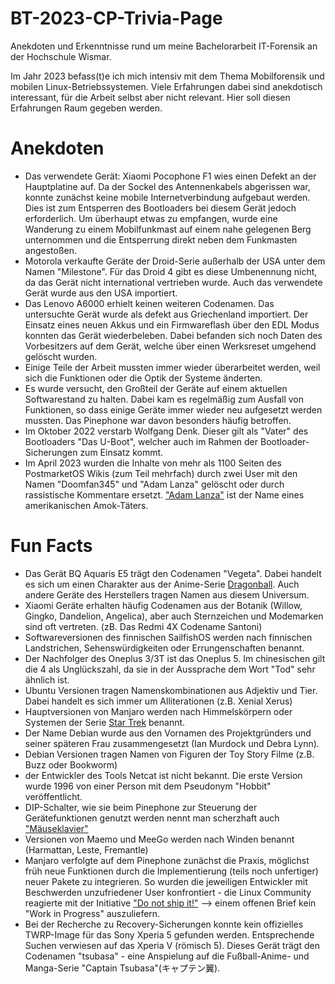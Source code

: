 # BT-2023-CP-Trivia-Page
Anekdoten und Erkenntnisse rund um meine Bachelorarbeit IT-Forensik an der Hochschule Wismar. 

Im Jahr 2023 befass(t)e ich mich intensiv mit dem Thema Mobilforensik und mobilen Linux-Betriebssystemen. Viele Erfahrungen dabei sind anekdotisch interessant, für die Arbeit selbst aber nicht relevant. Hier soll diesen Erfahrungen Raum gegeben werden. 

# Anekdoten

- Das verwendete Gerät: Xiaomi Pocophone F1 wies einen Defekt an der Hauptplatine auf. Da der Sockel des Antennenkabels abgerissen war, konnte zunächst keine mobile Internetverbindung aufgebaut werden. Dies ist zum Entsperren des Bootloaders bei diesem Gerät jedoch erforderlich. Um überhaupt etwas zu empfangen, wurde eine Wanderung zu einem Mobilfunkmast auf einem nahe gelegenen Berg unternommen und die Entsperrung direkt neben dem Funkmasten angestoßen. 
- Motorola verkaufte Geräte der Droid-Serie außerhalb der USA unter dem Namen "Milestone". Für das Droid 4 gibt es diese Umbenennung nicht, da das Gerät nicht international vertrieben wurde. Auch das verwendete Gerät wurde aus den USA importiert. 
- Das Lenovo A6000 erhielt keinen weiteren Codenamen. Das untersuchte Gerät wurde als defekt aus Griechenland importiert. Der Einsatz eines neuen Akkus und ein Firmwareflash über den EDL Modus konnten das Gerät wiederbeleben. Dabei befanden sich noch Daten des Vorbesitzers auf dem Gerät, welche über einen Werksreset umgehend gelöscht wurden. 
- Einige Teile der Arbeit mussten immer wieder überarbeitet werden, weil sich die Funktionen oder die Optik der Systeme änderten. 
- Es wurde versucht, den Großteil der Geräte auf einem aktuellen Softwarestand zu halten. Dabei kam es regelmäßig zum Ausfall von Funktionen, so dass einige Geräte immer wieder neu aufgesetzt werden mussten. Das Pinephone war davon besonders häufig betroffen. 
- Im Oktober 2022 verstarb Wolfgang Denk. Dieser gilt als "Vater" des Bootloaders "Das U-Boot", welcher auch im Rahmen der Bootloader-Sicherungen zum Einsatz kommt. 
- Im April 2023 wurden die Inhalte von mehr als 1100 Seiten des PostmarketOS Wikis (zum Teil mehrfach) durch zwei User mit den Namen "Doomfan345" und "Adam Lanza" gelöscht oder durch rassistische Kommentare ersetzt. ["Adam Lanza"](https://de.m.wikipedia.org/wiki/Amoklauf_an_der_Sandy_Hook_Elementary_School) ist der Name eines amerikanischen Amok-Täters. 

# Fun Facts

- Das Gerät BQ Aquaris E5 trägt den Codenamen "Vegeta". Dabei handelt es sich um einen Charakter aus der Anime-Serie [Dragonball](https://de.wikipedia.org/wiki/Dragon_Ball). Auch andere Geräte des Herstellers tragen Namen aus diesem Universum. 
- Xiaomi Geräte erhalten häufig Codenamen aus der Botanik (Willow, Gingko, Dandelion, Angelica), aber auch Sternzeichen und Modemarken sind oft vertreten. (zB. Das Redmi 4X Codename Santoni)
- Softwareversionen des finnischen SailfishOS werden nach finnischen Landstrichen, Sehenswürdigkeiten oder Errungenschaften benannt. 
- Der Nachfolger des Oneplus 3/3T ist das Oneplus 5. Im chinesischen gilt die 4 als Unglückszahl, da sie in der Aussprache dem Wort "Tod" sehr ähnlich ist. 
- Ubuntu Versionen tragen Namenskombinationen aus Adjektiv und Tier. Dabei handelt es sich immer um Alliterationen (z.B. Xenial Xerus) 
- Hauptversionen von Manjaro werden nach Himmelskörpern oder Systemen der Serie [Star Trek](https://de.wikipedia.org/wiki/Star_Trek) benannt. 
- Der Name Debian wurde aus den Vornamen des Projektgründers und seiner späteren Frau zusammengesetzt (Ian Murdock und Debra Lynn). 
- Debian Versionen tragen Namen von Figuren der Toy Story Filme (z.B. Buzz oder Bookworm) 
- der Entwickler des Tools Netcat ist nicht bekannt. Die erste Version wurde 1996 von einer Person mit dem Pseudonym "Hobbit" veröffentlicht. 
- DIP-Schalter, wie sie beim Pinephone zur Steuerung der Gerätefunktionen genutzt werden nennt man scherzhaft auch ["Mäuseklavier"](https://de.wiktionary.org/wiki/M%C3%A4useklavier)
- Versionen von Maemo und MeeGo werden nach Winden benannt (Harmattan, Leste, Fremantle) 
- Manjaro verfolgte auf dem Pinephone zunächst die Praxis, möglichst früh neue Funktionen durch die Implementierung (teils noch unfertiger) neuer Pakete zu integrieren. So wurden die jeweiligen Entwickler mit Beschwerden unzufriedener User konfrontiert - die Linux Community reagierte mit der Initiative ["Do not ship it!"](https://dont-ship.it/) --> einem offenen Brief kein "Work in Progress" auszuliefern.
- Bei der Recherche zu Recovery-Sicherungen konnte kein offizielles TWRP-Image für das Sony Xperia 5 gefunden werden. Entsprechende Suchen verwiesen auf das Xperia V (römisch 5). Dieses Gerät trägt den Codenamen "tsubasa" - eine Anspielung auf die Fußball-Anime- und Manga-Serie "Captain Tsubasa"(キャプテン翼). 

